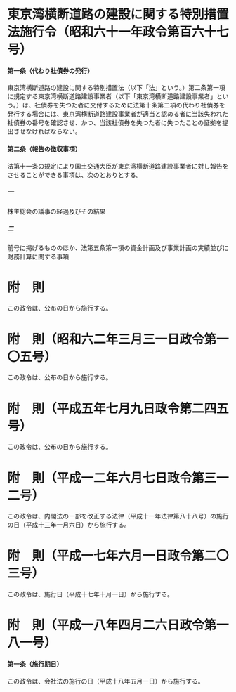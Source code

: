 # 東京湾横断道路の建設に関する特別措置法施行令（昭和六十一年政令第百六十七号）
#### 第一条（代わり社債券の発行）
東京湾横断道路の建設に関する特別措置法（以下「法」という。）第二条第一項に規定する東京湾横断道路建設事業者（以下「東京湾横断道路建設事業者」という。）は、社債券を失つた者に交付するために法第十条第二項の代わり社債券を発行する場合には、東京湾横断道路建設事業者が適当と認める者に当該失われた社債券の番号を確認させ、かつ、当該社債券を失つた者に失つたことの証拠を提出させなければならない。
#### 第二条（報告の徴収事項）
法第十一条の規定により国土交通大臣が東京湾横断道路建設事業者に対し報告をさせることができる事項は、次のとおりとする。
##### 一
株主総会の議事の経過及びその結果
##### 二
前号に掲げるもののほか、法第五条第一項の資金計画及び事業計画の実績並びに財務計算に関する事項
# 附　則
この政令は、公布の日から施行する。
# 附　則（昭和六二年三月三一日政令第一〇五号）
この政令は、公布の日から施行する。
# 附　則（平成五年七月九日政令第二四五号）
この政令は、公布の日から施行する。
# 附　則（平成一二年六月七日政令第三一二号）
この政令は、内閣法の一部を改正する法律（平成十一年法律第八十八号）の施行の日（平成十三年一月六日）から施行する。
# 附　則（平成一七年六月一日政令第二〇三号）
この政令は、施行日（平成十七年十月一日）から施行する。
# 附　則（平成一八年四月二六日政令第一八一号）
#### 第一条（施行期日）
この政令は、会社法の施行の日（平成十八年五月一日）から施行する。
